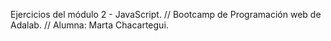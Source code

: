 Ejercicios del módulo 2 - JavaScript. //
Bootcamp de Programación web de Adalab. //
Alumna: Marta Chacartegui.